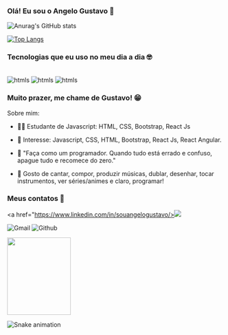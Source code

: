 ### Olá! Eu sou o Angelo Gustavo 🤙 


![Anurag's GitHub stats](https://github-readme-stats.vercel.app/api?username=SouAngelo&show_icons=true&theme=dracula)

[![Top Langs](https://github-readme-stats.vercel.app/api/top-langs/?username=SouAngelo)](https://github.com/anuraghazra/github-readme-stats)

### Tecnologias que eu uso no meu dia a dia 🤓

<div style='display: inline-block'><br/>
<img align='center' alt='htmls' src='https://img.shields.io/badge/HTML5-E34F26?style=for-the-badge&logo=html5&logoColor=white'>
<img align='center' alt='htmls' src='https://img.shields.io/badge/CSS3-1572B6?style=for-the-badge&logo=css3&logoColor=white'>
<img align='center' alt='htmls' src='https://img.shields.io/badge/JavaScript-F7DF1E?style=for-the-badge&logo=javascript&logoColor=black'>
</div><br/>

### Muito prazer, me chame de Gustavo! 😁

Sobre mim:

- 👨‍🎓 
Estudante de Javascript: HTML, CSS, Bootstrap, React Js

- 🔰 Interesse: Javascript, CSS, HTML, Bootstrap, React Js, React Angular. 

- 🤖 "Faça como um programador. Quando tudo está errado e confuso, apague tudo e recomece do zero."

- 🎵 Gosto de cantar, compor, produzir músicas, dublar, desenhar, tocar instrumentos, ver séries/animes e claro, programar! 

### Meus contatos 📱 <br/>
<a href="https://www.linkedin.com/in/souangelogustavo/><img src="https://img.shields.io/badge/LinkedIn-0077B5?style=for-the-badge&logo=linkedin&logoColor=white"></a>

![Gmail](https://img.shields.io/badge/Gmail-D14836?style=for-the-badge&logo=gmail&logoColor=white (https://gmail.com/angelotj43@gmail.com)) 
![Github](https://img.shields.io/badge/GitHub-100000?style=for-the-badge&logo=github&logoColor=white (https://github.com/SouAngelo))

<img align="center" width="148" height="180" src="https://media1.tenor.com/images/68e8337fb4eb7e40645d832c64762a8b/tenor.gif?itemid=19443613">
</div>
 <br>

 
 
  ![Snake animation](https://github.com/SouAngelo/SouAngelo/blob/output/github-contribution-grid-snake.svg)
 
</div>

